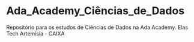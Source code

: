 # Ada_Academy_Ciências_de_Dados
Repositório para os estudos de Ciências de Dados na Ada Academy.
Elas Tech Artemísia - CAIXA
